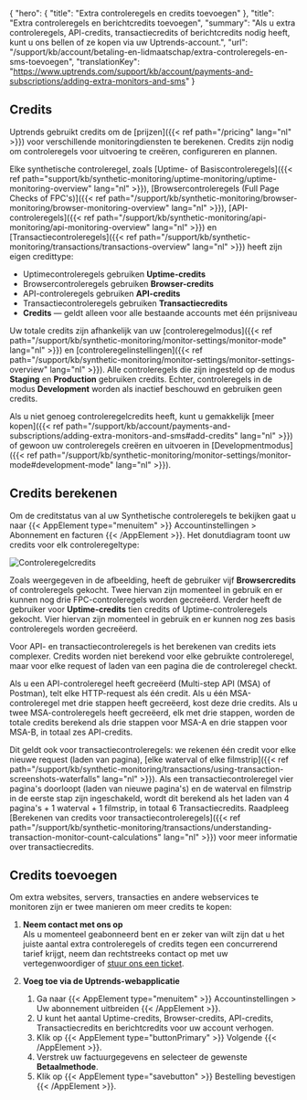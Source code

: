{
  "hero": {
    "title": "Extra controleregels en credits toevoegen"
  },
  "title": "Extra controleregels en berichtcredits toevoegen",
  "summary": "Als u extra controleregels, API-credits, transactiecredits of berichtcredits nodig heeft, kunt u ons bellen of ze kopen via uw Uptrends-account.",
  "url": "/support/kb/account/betaling-en-lidmaatschap/extra-controleregels-en-sms-toevoegen",
  "translationKey": "https://www.uptrends.com/support/kb/account/payments-and-subscriptions/adding-extra-monitors-and-sms"
}

## Credits

Uptrends gebruikt credits om de [prijzen]({{< ref path="/pricing" lang="nl" >}}) voor verschillende monitoringdiensten te berekenen. Credits zijn nodig om controleregels voor uitvoering te creëren, configureren en plannen.

Elke synthetische controleregel, zoals [Uptime- of Basiscontroleregels]({{< ref path="support/kb/synthetic-monitoring/uptime-monitoring/uptime-monitoring-overview" lang="nl" >}}), [Browsercontroleregels (Full Page Checks of FPC's)]({{< ref path="/support/kb/synthetic-monitoring/browser-monitoring/browser-monitoring-overview" lang="nl" >}}), [API-controleregels]({{< ref path="/support/kb/synthetic-monitoring/api-monitoring/api-monitoring-overview" lang="nl" >}}) en [Transactiecontroleregels]({{< ref path="/support/kb/synthetic-monitoring/transactions/transactions-overview" lang="nl" >}}) heeft zijn eigen credittype:

- Uptimecontroleregels gebruiken **Uptime-credits**
- Browsercontroleregels gebruiken **Browser-credits**
- API-controleregels gebruiken **API-credits**
- Transactiecontroleregels gebruiken **Transactiecredits**
- **Credits** — geldt alleen voor alle bestaande accounts met één prijsniveau

Uw totale credits zijn afhankelijk van uw [controleregelmodus]({{< ref path="/support/kb/synthetic-monitoring/monitor-settings/monitor-mode" lang="nl" >}}) en [controleregelinstellingen]({{< ref path="/support/kb/synthetic-monitoring/monitor-settings/monitor-settings-overview" lang="nl" >}}). Alle controleregels die zijn ingesteld op de modus **Staging** en **Production** gebruiken credits. Echter, controleregels in de modus **Development** worden als inactief beschouwd en gebruiken geen credits.

Als u niet genoeg controleregelcredits heeft, kunt u gemakkelijk [meer kopen]({{< ref path="/support/kb/account/payments-and-subscriptions/adding-extra-monitors-and-sms#add-credits" lang="nl" >}}) of gewoon uw controleregels creëren en uitvoeren in [Developmentmodus]({{< ref path="/support/kb/synthetic-monitoring/monitor-settings/monitor-mode#development-mode" lang="nl" >}}).

## Credits berekenen

Om de creditstatus van al uw Synthetische controleregels te bekijken gaat u naar {{< AppElement type="menuitem" >}} Accountinstellingen > Abonnement en facturen {{< /AppElement >}}. Het donutdiagram toont uw credits voor elk controleregeltype:

![Controleregelcredits](/img/content/scr-monitor-credits.min.png)

Zoals weergegeven in de afbeelding, heeft de gebruiker vijf **Browsercredits** of controleregels gekocht. Twee hiervan zijn momenteel in gebruik en er kunnen nog drie FPC-controleregels worden gecreëerd. Verder heeft de gebruiker voor **Uptime-credits** tien credits of Uptime-controleregels gekocht. Vier hiervan zijn momenteel in gebruik en er kunnen nog zes basis controleregels worden gecreëerd.

Voor API- en transactiecontroleregels is het berekenen van credits iets complexer. Credits worden niet berekend voor elke gebruikte controleregel, maar voor elke request of laden van een pagina die de controleregel checkt. 

Als u een API-controleregel heeft gecreëerd (Multi-step API (MSA) of Postman), telt elke HTTP-request als één credit. Als u één MSA-controleregel met drie stappen heeft gecreëerd, kost deze drie credits. Als u twee MSA-controleregels heeft gecreëerd, elk met drie stappen, worden de totale credits berekend als drie stappen voor MSA-A en drie stappen voor MSA-B, in totaal zes API-credits.

Dit geldt ook voor transactiecontroleregels: we rekenen één credit voor elke nieuwe request (laden van pagina), [elke waterval of elke filmstrip]({{< ref path="/support/kb/synthetic-monitoring/transactions/using-transaction-screenshots-waterfalls" lang="nl" >}}). Als een transactiecontroleregel vier pagina's doorloopt (laden van nieuwe pagina's) en de waterval en filmstrip in de eerste stap zijn ingeschakeld, wordt dit berekend als het laden van 4 pagina's + 1 waterval + 1 filmstrip, in totaal 6 Transactiecredits. Raadpleeg [Berekenen van credits voor transactiecontroleregels]({{< ref path="/support/kb/synthetic-monitoring/transactions/understanding-transaction-monitor-count-calculations" lang="nl" >}}) voor meer informatie over transactiecredits.

## Credits toevoegen

Om extra websites, servers, transacties en andere webservices te monitoren zijn er twee manieren om meer credits te kopen:

1. **Neem contact met ons op**  
    Als u momenteel geabonneerd bent en er zeker van wilt zijn dat u het juiste aantal extra controleregels of credits tegen een concurrerend tarief krijgt, neem dan rechtstreeks contact op met uw vertegenwoordiger of [stuur ons een ticket](/contact).  

2. **Voeg toe via de Uptrends-webapplicatie**
    1. Ga naar {{< AppElement type="menuitem" >}}  Accountinstellingen > Uw abonnement uitbreiden {{< /AppElement >}}.
    2. U kunt het aantal Uptime-credits, Browser-credits, API-credits, Transactiecredits en berichtcredits voor uw account verhogen.
    3. Klik op {{< AppElement type="buttonPrimary" >}} Volgende {{< /AppElement >}}.
    4. Verstrek uw factuurgegevens en selecteer de gewenste **Betaalmethode**.
    5. Klik op {{< AppElement type="savebutton" >}} Bestelling bevestigen {{< /AppElement >}}.
